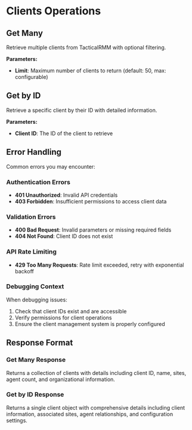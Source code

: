 # Clients Operations

## Get Many

Retrieve multiple clients from TacticalRMM with optional filtering.

**Parameters:**
- **Limit**: Maximum number of clients to return (default: 50, max: configurable)

## Get by ID

Retrieve a specific client by their ID with detailed information.

**Parameters:**
- **Client ID**: The ID of the client to retrieve

## Error Handling

Common errors you may encounter:

### Authentication Errors
- **401 Unauthorized**: Invalid API credentials
- **403 Forbidden**: Insufficient permissions to access client data

### Validation Errors
- **400 Bad Request**: Invalid parameters or missing required fields
- **404 Not Found**: Client ID does not exist

### API Rate Limiting
- **429 Too Many Requests**: Rate limit exceeded, retry with exponential backoff

### Debugging Context
When debugging issues:
1. Check that client IDs exist and are accessible
2. Verify permissions for client operations
3. Ensure the client management system is properly configured

## Response Format

### Get Many Response
Returns a collection of clients with details including client ID, name, sites, agent count, and organizational information.

### Get by ID Response
Returns a single client object with comprehensive details including client information, associated sites, agent relationships, and configuration settings.